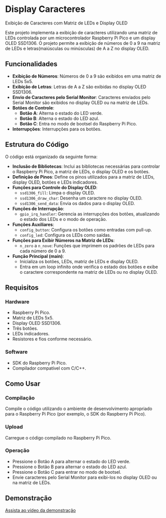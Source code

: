 # Display Caracteres

Exibição de Caracteres com Matriz de LEDs e Display OLED

Este projeto implementa a exibição de caracteres utilizando uma matriz de LEDs controlada por um microcontrolador Raspberry Pi Pico e um display OLED SSD1306. O projeto permite a exibição de números de 0 a 9 na matriz de LEDs e letras(maiúsculas ou minúsculas) de A a Z no display OLED.

## Funcionalidades

- **Exibição de Números**: Números de 0 a 9 são exibidos em uma matriz de LEDs 5x5.
- **Exibição de Letras**: Letras de A a Z são exibidas no display OLED SSD1306.
- **Envio de Caracteres pelo Serial Monitor**: Caracteres enviados pelo Serial Monitor são exibidos no display OLED ou na matriz de LEDs.
- **Botões de Controle**:
  - **Botão A**: Alterna o estado do LED verde.
  - **Botão B**: Alterna o estado do LED azul.
  - **Botão C**: Entra no modo de bootsel do Raspberry Pi Pico.
- **Interrupções**: Interrupções para os botões.

## Estrutura do Código

O código está organizado da seguinte forma:

- **Inclusão de Bibliotecas**: Inclui as bibliotecas necessárias para controlar o Raspberry Pi Pico, a matriz de LEDs, o display OLED e os botões.
- **Definição de Pinos**: Define os pinos utilizados para a matriz de LEDs, display OLED, botões e LEDs indicadores.
- **Funções para Controle do Display OLED**:
  - `ssd1306_fill`: Limpa o display OLED.
  - `ssd1306_draw_char`: Desenha um caractere no display OLED.
  - `ssd1306_send_data`: Envia os dados para o display OLED.
- **Funções de Interrupção**:
  - `gpio_irq_handler`: Gerencia as interrupções dos botões, atualizando o estado dos LEDs e o modo de operação.
- **Funções Auxiliares**:
  - `config_button`: Configura os botões como entradas com pull-up.
  - `config_led`: Configura os LEDs como saídas.
- **Funções para Exibir Números na Matriz de LEDs**:
  - `n_zero` a `n_nove`: Funções que imprimem os padrões de LEDs para cada número de 0 a 9.
- **Função Principal (main)**:
  - Inicializa os botões, LEDs, matriz de LEDs e display OLED.
  - Entra em um loop infinito onde verifica o estado dos botões e exibe o caractere correspondente na matriz de LEDs ou no display OLED.

## Requisitos

### Hardware

- Raspberry Pi Pico.
- Matriz de LEDs 5x5.
- Display OLED SSD1306.
- Três botões.
- LEDs indicadores.
- Resistores e fios conforme necessário.

### Software

- SDK do Raspberry Pi Pico.
- Compilador compatível com C/C++.

## Como Usar

### Compilação

Compile o código utilizando o ambiente de desenvolvimento apropriado para o Raspberry Pi Pico (por exemplo, o SDK do Raspberry Pi Pico).

### Upload

Carregue o código compilado no Raspberry Pi Pico.

### Operação

- Pressione o Botão A para alternar o estado do LED verde.
- Pressione o Botão B para alternar o estado do LED azul.
- Pressione o Botão C para entrar no modo de bootsel.
- Envie caracteres pelo Serial Monitor para exibi-los no display OLED ou na matriz de LEDs.

## Demonstração

[Assista ao vídeo da demonstração](https://drive.google.com/file/d/1SY2i4aN8Uf4EV91dtX9srxX5SR73hCyl/view?usp=sharing)
